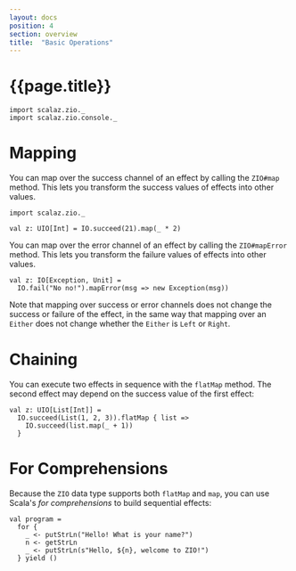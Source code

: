 ```yaml
---
layout: docs
position: 4
section: overview
title:  "Basic Operations"
---
```


# {{page.title}}

```tut:invisible
import scalaz.zio._
import scalaz.zio.console._
```

# Mapping

You can map over the success channel of an effect by calling the `ZIO#map` method. This lets you transform the success values of effects into other values.

```tut:silent
import scalaz.zio._

val z: UIO[Int] = IO.succeed(21).map(_ * 2)
```

You can map over the error channel of an effect by calling the `ZIO#mapError` method. This lets you transform the failure values of effects into other values.

```tut:silent
val z: IO[Exception, Unit] = 
  IO.fail("No no!").mapError(msg => new Exception(msg))
```

Note that mapping over success or error channels does not change the success or failure of the effect, in the same way that mapping over an `Either` does not change whether the `Either` is `Left` or `Right`.

# Chaining

You can execute two effects in sequence with the `flatMap` method. The second effect may depend on the success value of the first effect:

```tut:silent
val z: UIO[List[Int]] = 
  IO.succeed(List(1, 2, 3)).flatMap { list =>
    IO.succeed(list.map(_ + 1))
  }
```

# For Comprehensions

Because the `ZIO` data type supports both `flatMap` and `map`, you can use Scala's _for comprehensions_ to build sequential effects:

```tut:silent
val program = 
  for {
    _ <- putStrLn("Hello! What is your name?")
    n <- getStrLn
    _ <- putStrLn(s"Hello, ${n}, welcome to ZIO!")
  } yield ()
```